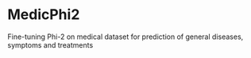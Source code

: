 # MedicPhi2
 Fine-tuning Phi-2 on medical dataset for prediction of general diseases, symptoms and treatments
